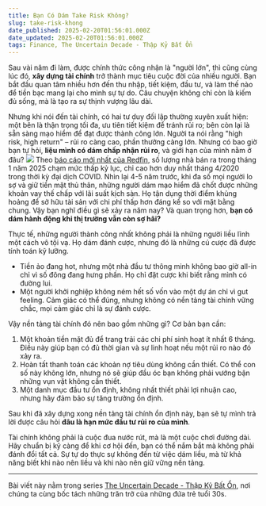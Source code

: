 ```yaml
---
title: Bạn Có Dám Take Risk Không?
slug: take-risk-khong
date_published: 2025-02-20T01:56:01.000Z
date_updated: 2025-02-20T01:56:01.000Z
tags: Finance, The Uncertain Decade - Thập Kỷ Bất Ổn
---
```


Sau vài năm đi làm, được chính thức công nhận là "người lớn", thì cũng cùng lúc đó, **xây dựng tài chính** trở thành mục tiêu cuộc đời của nhiều người. Bạn bắt đầu quan tâm nhiều hơn đến thu nhập, tiết kiệm, đầu tư, và làm thế nào để tiền bạc mang lại cho mình sự tự do. Câu chuyện không chỉ còn là kiếm đủ sống, mà là tạo ra sự thịnh vượng lâu dài.

Nhưng khi nói đến tài chính, có hai tư duy đối lập thường xuyên xuất hiện: một bên là thận trọng tối đa, ưu tiên tiết kiệm để tránh rủi ro; bên còn lại là sẵn sàng mạo hiểm để đạt được thành công lớn. Người ta nói rằng "high risk, high return" – rủi ro càng cao, phần thưởng càng lớn. Nhưng có bao giờ bạn tự hỏi, **liệu mình có dám chấp nhận rủi ro**, và giới hạn của mình nằm ở đâu?
![](__GHOST_URL__/content/images/2025/02/Screenshot-2025-02-19-at-5.32.45-PM.png)
Theo [báo cáo mới nhất của Redfin](https://www.redfin.com/news/home-sales-fall-supply-rises/), số lượng nhà bán ra trong tháng 1 năm 2025 chạm mức thấp kỷ lục, chỉ cao hơn duy nhất tháng 4/2020 trong thời kỳ đại dịch COVID. Nhìn lại 4-5 năm trước, khi đa số mọi người lo sợ và giữ tiền mặt thủ thân, những người dám mạo hiểm đã chốt được những khoản vay thế chấp với lãi suất kịch sàn. Họ tận dụng thời điểm khủng hoảng để sở hữu tài sản với chi phí thấp hơn đáng kể so với mặt bằng chung. Vậy bạn nghĩ điều gì sẽ xảy ra năm nay? Và quan trọng hơn, **bạn có dám hành động khi thị trường vẫn còn sợ hãi?**

Thực tế, những người thành công nhất không phải là những người liều lĩnh một cách vô tội vạ. Họ dám đánh cược, nhưng đó là những cú cược đã được tính toán kỹ lưỡng. 

- Tiền ảo đang hot, nhưng một nhà đầu tư thông minh không bao giờ all-in chỉ vì số đông đang hưng phấn. Họ chỉ đặt cược khi biết rằng mình có đường lui. 
- Một người khởi nghiệp không ném hết số vốn vào một dự án chỉ vì gut feeling. Cảm giác có thể đúng, nhưng không có nền tảng tài chính vững chắc, mọi cảm giác chỉ là sự đánh cược.

Vậy nền tảng tài chính đó nên bao gồm những gì? Cơ bản bạn cần:

1. Một khoản tiền mặt đủ để trang trải các chi phí sinh hoạt ít nhất 6 tháng. Điều này giúp bạn có đủ thời gian và sự linh hoạt nếu một rủi ro nào đó xảy ra. 
2. Hoàn tất thanh toán các khoản nợ tiêu dùng không cần thiết. Có thể con số này không lớn, nhưng nó sẽ giúp đầu óc bạn không phải vướng bận những vụn vặt không cần thiết.
3. Một danh mục đầu tư ổn định, không nhất thiết phải lợi nhuận cao, nhưng hãy đảm bảo sự tăng trưởng ổn định.

Sau khi đã xây dựng xong nền tảng tài chính ổn định này, bạn sẽ tự mình trả lời được câu hỏi **đâu là hạn mức đầu tư rủi ro của mình**.

Tài chính không phải là cuộc đua nước rút, mà là một cuộc chơi đường dài. Hãy chuẩn bị kỹ càng để khi cơ hội đến, bạn có thể nắm bắt mà không phải đánh đổi tất cả. Sự tự do thực sự không đến từ việc dám liều, mà từ khả năng biết khi nào nên liều và khi nào nên giữ vững nền tảng.

---

Bài viết này nằm trong series [The Uncertain Decade - Thập Kỷ Bất Ổn](__GHOST_URL__/tag/the-uncertain-decade-thap-ky-bat-on/), nơi chúng ta cùng bốc tách những trăn trở của những đứa trẻ tuổi 30s.

